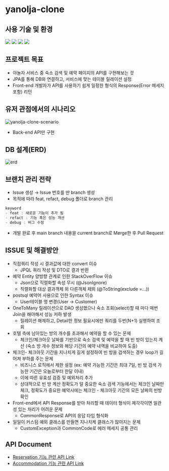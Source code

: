 # yanolja-clone

## 사용 기술 및 환경
<img src="https://img.shields.io/badge/Spring Boot-6DB33F?style=plastic&logo=Springboot&logoColor=white"/> <img src="https://img.shields.io/badge/PostgreSQL-4169E1?style=plastic&logo=PostgreSQL&logoColor=white"> <img src="https://img.shields.io/badge/JAVA11-F7901E?style=plastic&logo=Java&logoColor=white"/> <img src="https://img.shields.io/badge/JPA-6236FF?style=plastic&logo=JPA&logoColor=white"/>


## 프로젝트 목표

- 야놀자 서비스 중 숙소 검색 및 예약 페이지의 API를 구현해보는 것
- JPA를 통해 DB와 연결하고, 서비스에 맞는 테이블 릴레이션 설정
- Front-end 개발자가 API를 사용하기 쉽게 일정한 형식의 Response(Error 메세지 포함) 리턴


## 유저 관점에서의 시나리오

![yanolja-clone-scenario](https://user-images.githubusercontent.com/56625356/173225097-422b97a4-cdab-4539-9cdb-f3edc65a2434.png)


- Back-end API만 구현


## DB 설계(ERD)

![erd](https://user-images.githubusercontent.com/56625356/172689436-e04f4907-2955-4a84-a0da-960c641e4f9e.png)


## 브랜치 관리 전략

- Issue 생성 → Issue 번호를 딴 branch 생성
- 목적에 따라 feat, refact, debug 폴더로 branch 관리
 ```java
keyword
- feat : 새로운 기능이 추가 됨
- refact : 기능 혹은 성능 개선
- debug : 버그 수정
```
- 개발 완료 후 main branch 내용을 current branch로 Merge한 후 Pull Request

## ISSUE 및 해결방안

- 직접쿼리 작성 시 결과값에 대한 convert 이슈
    - JPQL 쿼리 작성 및 DTO로 결과 반환
- 예약 Entity 양방향 관계로 인한 StackOverFlow 이슈
    - Json으로 직렬화할 속성 무시 (@JsonIgnore)
    - 직렬화할 대상 결과객체 외 다른객체 제외 (@ToString(exclude =...))
- postsql 예약어 사용으로 인한 Syntax 이슈
    - User테이블 명 변경(User → Customer)
- OneToMany 릴레이션으로 DAO 생성했으나 숙소 조회(select)할 때 마다 매번 Join을 해야해서 성능 저하 발생
    - 릴레이션 해제하고, Detail한 정보 필요시에만 쿼리를 두번(N+1) 실행하여 조회
- 호텔 측에 남아있는 방의 개수를 초과해서 예약을 할 수 있는 문제
    - 체크인/체크아웃 날짜를 기반으로 숙소 검색 및 예약을 할 때 빈 방이 있는지 계산 (숙소 방 개수 정보와 해당 기간의 예약 내역을 비교하여 도출)
- 체크인- 체크아웃 기간을 지나치게 길게 설정하여 빈 방을 검색하는 경우 loop가 길어져 부하를 주는 문제
    - 비즈니스 로직에서 제한 설정 (ex: 예약 가능한 기간은 최대 7일, 빈 방 검색 가능한 기간은 오늘로부터 한달 이내)
    - 이에 따른 유효성 검증 및 예외처리 추가
    - 상대적으로 빈 방 계산 정확도가 덜 중요한 숙소 검색 기능에서는 체크인 날짜만 체크, 정확도가 중요한 예약시에는 체크인 - 체크아웃 기간의 모든 날짜의 빈방 확인
- Front-end에서 API Response를 받아 처리할 때 데이터 형식이 제각각이면 일관성 있는 처리가 어려운 문제
    - CommonResponse로 API의 응답 타입 형식화
- 일일이 커스텀 예외 클래스를 만들면 지나치케 클래스가 많아지는 문제
    - CustomException과 CommonCode로 에러 메세지 공통 관리


## API Document

- [Reservation 기능 관련 API Link](https://documenter.getpostman.com/view/20884244/Uz5JHFG5)
- [Accommodation 기능 관련 API Link](https://documenter.getpostman.com/view/15580972/Uz5JHFBn)
